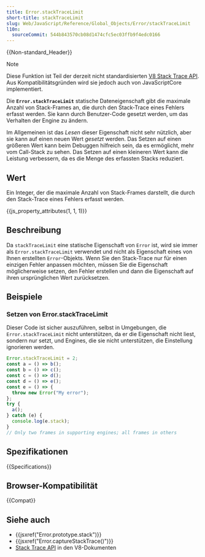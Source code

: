 ```yaml
---
title: Error.stackTraceLimit
short-title: stackTraceLimit
slug: Web/JavaScript/Reference/Global_Objects/Error/stackTraceLimit
l10n:
  sourceCommit: 544b843570cb08d1474cfc5ec03ffb9f4edc0166
---
```


{{Non-standard_Header}}

> [!NOTE]
> Diese Funktion ist Teil der derzeit nicht standardisierten [V8 Stack Trace API](https://v8.dev/docs/stack-trace-api). Aus Kompatibilitätsgründen wird sie jedoch auch von JavaScriptCore implementiert.

Die **`Error.stackTraceLimit`** statische Dateneigenschaft gibt die maximale Anzahl von Stack-Frames an, die durch den Stack-Trace eines Fehlers erfasst werden. Sie kann durch Benutzer-Code gesetzt werden, um das Verhalten der Engine zu ändern.

Im Allgemeinen ist das _Lesen_ dieser Eigenschaft nicht sehr nützlich, aber sie kann auf einen neuen Wert _gesetzt_ werden. Das Setzen auf einen größeren Wert kann beim Debuggen hilfreich sein, da es ermöglicht, mehr vom Call-Stack zu sehen. Das Setzen auf einen kleineren Wert kann die Leistung verbessern, da es die Menge des erfassten Stacks reduziert.

## Wert

Ein Integer, der die maximale Anzahl von Stack-Frames darstellt, die durch den Stack-Trace eines Fehlers erfasst werden.

{{js_property_attributes(1, 1, 1)}}

## Beschreibung

Da `stackTraceLimit` eine statische Eigenschaft von `Error` ist, wird sie immer als `Error.stackTraceLimit` verwendet und nicht als Eigenschaft eines von Ihnen erstellten `Error`-Objekts. Wenn Sie den Stack-Trace nur für einen einzigen Fehler anpassen möchten, müssen Sie die Eigenschaft möglicherweise setzen, den Fehler erstellen und dann die Eigenschaft auf ihren ursprünglichen Wert zurücksetzen.

## Beispiele

### Setzen von Error.stackTraceLimit

Dieser Code ist sicher auszuführen, selbst in Umgebungen, die `Error.stackTraceLimit` nicht unterstützen, da er die Eigenschaft nicht liest, sondern nur setzt, und Engines, die sie nicht unterstützen, die Einstellung ignorieren werden.

```js
Error.stackTraceLimit = 2;
const a = () => b();
const b = () => c();
const c = () => d();
const d = () => e();
const e = () => {
  throw new Error("My error");
};
try {
  a();
} catch (e) {
  console.log(e.stack);
}
// Only two frames in supporting engines; all frames in others
```

## Spezifikationen

{{Specifications}}

## Browser-Kompatibilität

{{Compat}}

## Siehe auch

- {{jsxref("Error.prototype.stack")}}
- {{jsxref("Error.captureStackTrace()")}}
- [Stack Trace API](https://v8.dev/docs/stack-trace-api) in den V8-Dokumenten
